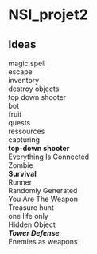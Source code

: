# NSI_projet2

## Ideas

magic spell<br>
escape<br>
inventory<br>
destroy objects<br>
top down shooter<br>
bot<br>
fruit<br>
quests<br>
ressources<br>
capturing<br>
**top-down shooter**<br>
Everything Is Connected<br>
Zombie<br>
**Survival**<br>
Runner<br>
Randomly Generated<br>
You Are The Weapon<br>
Treasure hunt<br>
one life only<br>
Hidden Object<br>
_**Tower Defense**_<br>
Enemies as weapons<br>
